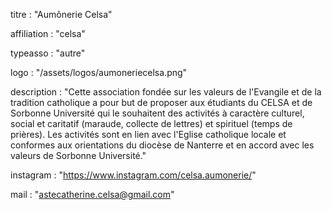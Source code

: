 titre : "Aumônerie Celsa"

affiliation : "celsa"

typeasso : "autre"

logo : "/assets/logos/aumoneriecelsa.png"

description : "Cette association fondée sur les valeurs de l'Evangile et de la tradition catholique a pour but de proposer aux étudiants du CELSA et de Sorbonne Université qui le souhaitent des activités à caractère culturel, social et caritatif (maraude, collecte de lettres) et spirituel (temps de prières). Les activités sont en lien avec l'Eglise catholique locale et conformes aux orientations du diocèse de Nanterre et en accord avec les valeurs de Sorbonne Université."

instagram : "https://www.instagram.com/celsa.aumonerie/"

mail : "astecatherine.celsa@gmail.com"